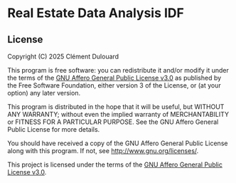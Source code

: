 # Real Estate Data Analysis IDF

## License

Copyright (C) 2025  Clément Dulouard

This program is free software: you can redistribute it and/or modify
it under the terms of the [GNU Affero General Public License v3.0](LICENSE) as published by
the Free Software Foundation, either version 3 of the License, or
(at your option) any later version.

This program is distributed in the hope that it will be useful,
but WITHOUT ANY WARRANTY; without even the implied warranty of
MERCHANTABILITY or FITNESS FOR A PARTICULAR PURPOSE.  See the
GNU Affero General Public License for more details.

You should have received a copy of the GNU Affero General Public License
along with this program.  If not, see <http://www.gnu.org/licenses/>.

This project is licensed under the terms of the [GNU Affero General Public License v3.0](LICENSE).
